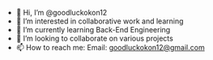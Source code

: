 - 👋 Hi, I’m @goodluckokon12
- 👀 I’m interested in collaborative work and learning 
- 🌱 I’m currently learning Back-End Engineering 
- 💞️ I’m looking to collaborate on various projects 
- 📫 How to reach me: Email: goodluckokon12@gmail.com

<!---
goodluckokon12/goodluckokon12 is a ✨ special ✨ repository because its `README.md` (this file) appears on your GitHub profile.
You can click the Preview link to take a look at your changes.
--->
